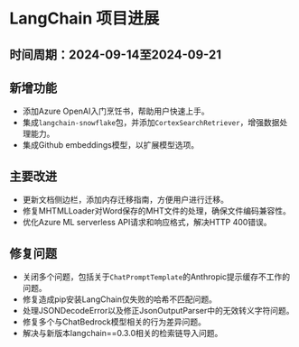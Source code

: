 # LangChain 项目进展

## 时间周期：2024-09-14至2024-09-21

## 新增功能
- 添加Azure OpenAI入门烹饪书，帮助用户快速上手。
- 集成`langchain-snowflake`包，并添加`CortexSearchRetriever`，增强数据处理能力。
- 集成Github embeddings模型，以扩展模型选项。

## 主要改进
- 更新文档侧边栏，添加内存迁移指南，方便用户进行迁移。
- 修复MHTMLLoader对Word保存的MHT文件的处理，确保文件编码兼容性。
- 优化Azure ML serverless API请求和响应格式，解决HTTP 400错误。

## 修复问题
- 关闭多个问题，包括关于`ChatPromptTemplate`的Anthropic提示缓存不工作的问题。
- 修复造成pip安装LangChain仅失败的哈希不匹配问题。
- 处理JSONDecodeError以及修正JsonOutputParser中的无效转义字符问题。
- 修复多个与ChatBedrock模型相关的行为差异问题。
- 解决与新版本langchain==0.3.0相关的检索链导入问题。